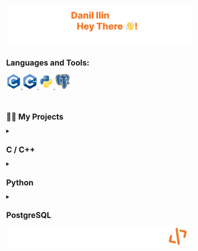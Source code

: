 <img src = "image/header.png"/>

<h2 align="left">Languages and Tools:</h2>

<p align="left">
    <a href=" target="_blank" rel="noreferrer"> <img src="https://raw.githubusercontent.com/devicons/devicon/master/icons/c/c-original.svg" alt="c" width="40" height="40"/> </a>
    <a href="" target="_blank" rel="noreferrer"> <img src="https://raw.githubusercontent.com/devicons/devicon/master/icons/cplusplus/cplusplus-original.svg" alt="cplusplus" width="40" height="40"/> </a>
    <a href="" target="_blank" rel="noreferrer"> <img src="https://raw.githubusercontent.com/devicons/devicon/master/icons/python/python-original.svg" alt="pyt" width="40" height="40"/> </a> 
    <a href="" target="_blank" rel="noreferrer"> <img src="https://raw.githubusercontent.com/devicons/devicon/master/icons/postgresql/postgresql-original.svg" alt="postgresql" width="40" height="40"/> </a> 
</p>
<br />
<h2>🧑‍💻 My Projects </h2>

<details>
  <summary><h2>C / C++</h2></summary>

| Project name                                                                                                                                                                                                                                                                                                                                                             | Description                                                                                                                                                                                                                                                                                                                                                                                                                                                                                                                                                                                                                                                                                                                                                                                                                                                                                                              |
|--------------------------------------------------------------------------------------------------------------------------------------------------------------------------------------------------------------------------------------------------------------------------------------------------------------------------------------------------------------------------|--------------------------------------------------------------------------------------------------------------------------------------------------------------------------------------------------------------------------------------------------------------------------------------------------------------------------------------------------------------------------------------------------------------------------------------------------------------------------------------------------------------------------------------------------------------------------------------------------------------------------------------------------------------------------------------------------------------------------------------------------------------------------------------------------------------------------------------------------------------------------------------------------------------------------|
| <h4> <p align=center> [Math](https://github.com/freiqq/math)  </p> </h4>                                                                                                                                                                                                                                                                                                 | In this project I developed my own version of the standard math.h library in the C programming language. This library implements basic mathematical operations, which are then used in various algorithms. <br><br> **[Tools: C]**                                                                                                                                                                                                                                                                                                                                                                                                                                                                                                                                                                                                                                                                                       |
| <h4> <p align=center> [Matrix](https://github.com/freiqq/matrix)  </p> </h4>                                                                                                                                                                                                                                                                                             | In this project, I implemented my library for processing numerical matrices in the C++ programming language. The implementation provides a set of methods that perform basic operations with matrices. <br><br> **[Tools: C++, GoogleTest]**                                                                                                                                                                                                                                                                                                                                                                                                                                                                                                                                                                                                                                                                             |
| <h4> <p align=center> [Contrainers](https://github.com/freiqq/containers) </p> </h4>                                                                                                                                                                                                                                                                                     | As part of this project, I wrote my own library that implements the main standard C++ container classes: list, map, queue, set, stack, and vector. The implementation provides a full set of standard methods and attributes for working with elements, container occupancy checking, and iteration. <br><br> **[Tools: C++, GoogleTest]**                                                                                                                                                                                                                                                                                                                                                                                                                                                                                                                                                                               |
| &nbsp;&nbsp;&nbsp;&nbsp;&nbsp;&nbsp;&nbsp;&nbsp;&nbsp;&nbsp;&nbsp;&nbsp;&nbsp;&nbsp;&nbsp;&nbsp;&nbsp;&nbsp;&nbsp;&nbsp;&nbsp;&nbsp;&nbsp;&nbsp;&nbsp;&nbsp;&nbsp;&nbsp;&nbsp;&nbsp;&nbsp;&nbsp;&nbsp;&nbsp;&nbsp;&nbsp;&nbsp;&nbsp;&nbsp;&nbsp;&nbsp;&nbsp;&nbsp;&nbsp;&nbsp;&nbsp;&nbsp;&nbsp;&nbsp;&nbsp;&nbsp;&nbsp;&nbsp;&nbsp;&nbsp;&nbsp;&nbsp;&nbsp;&nbsp;&nbsp; | &nbsp;&nbsp;&nbsp;&nbsp;&nbsp;&nbsp;&nbsp;&nbsp;&nbsp;&nbsp;&nbsp;&nbsp;&nbsp;&nbsp;&nbsp;&nbsp;&nbsp;&nbsp;&nbsp;&nbsp;&nbsp;&nbsp;&nbsp;&nbsp;&nbsp;&nbsp;&nbsp;&nbsp;&nbsp;&nbsp;&nbsp;&nbsp;&nbsp;&nbsp;&nbsp;&nbsp;&nbsp;&nbsp;&nbsp;&nbsp;&nbsp;&nbsp;&nbsp;&nbsp;&nbsp;&nbsp;&nbsp;&nbsp;&nbsp;&nbsp;&nbsp;&nbsp;&nbsp;&nbsp;&nbsp;&nbsp;&nbsp;&nbsp;&nbsp;&nbsp;&nbsp;&nbsp;&nbsp;&nbsp;&nbsp;&nbsp;&nbsp;&nbsp;&nbsp;&nbsp;&nbsp;&nbsp;&nbsp;&nbsp;&nbsp;&nbsp;&nbsp;&nbsp;&nbsp;&nbsp;&nbsp;&nbsp;&nbsp;&nbsp;&nbsp;&nbsp;&nbsp;&nbsp;&nbsp;&nbsp;&nbsp;&nbsp;&nbsp;&nbsp;&nbsp;&nbsp;&nbsp;&nbsp;&nbsp;&nbsp;&nbsp;&nbsp;&nbsp;&nbsp;&nbsp;&nbsp;&nbsp;&nbsp;&nbsp;&nbsp;&nbsp;&nbsp;&nbsp;&nbsp;&nbsp;&nbsp;&nbsp;&nbsp;&nbsp;&nbsp;&nbsp;&nbsp;&nbsp;&nbsp;&nbsp;&nbsp;&nbsp;&nbsp;&nbsp;&nbsp;&nbsp;&nbsp;&nbsp;&nbsp;&nbsp;&nbsp;&nbsp;&nbsp;&nbsp;&nbsp;&nbsp;&nbsp;&nbsp;&nbsp;&nbsp;&nbsp;&nbsp;&nbsp; |

</details>
<details>
  <summary><h2>Python</h2></summary>

| Project name                                                                                                                                                                                                                                                                                                                                                             | Description                                                                                                                                                                                                                                                                                                                                                                                                                                                                                                                                                                                                                                                                                                                                                                                                                                                                                                              |
|--------------------------------------------------------------------------------------------------------------------------------------------------------------------------------------------------------------------------------------------------------------------------------------------------------------------------------------------------------------------------|--------------------------------------------------------------------------------------------------------------------------------------------------------------------------------------------------------------------------------------------------------------------------------------------------------------------------------------------------------------------------------------------------------------------------------------------------------------------------------------------------------------------------------------------------------------------------------------------------------------------------------------------------------------------------------------------------------------------------------------------------------------------------------------------------------------------------------------------------------------------------------------------------------------------------|
| <h4> <p align=center> [Introduction_to_python](https://github.com/freiqq/Introduction_to_python)  </p> </h4>                                                                                                                                                                                                                                                             | A 10-day intensive, aimed at gaining basic skills of working with python.                                                                                                                                                                                                                                                                                                                                                                                                                                                                                                                                                                                                                                                                                                                                                                                                                                                |
| &nbsp;&nbsp;&nbsp;&nbsp;&nbsp;&nbsp;&nbsp;&nbsp;&nbsp;&nbsp;&nbsp;&nbsp;&nbsp;&nbsp;&nbsp;&nbsp;&nbsp;&nbsp;&nbsp;&nbsp;&nbsp;&nbsp;&nbsp;&nbsp;&nbsp;&nbsp;&nbsp;&nbsp;&nbsp;&nbsp;&nbsp;&nbsp;&nbsp;&nbsp;&nbsp;&nbsp;&nbsp;&nbsp;&nbsp;&nbsp;&nbsp;&nbsp;&nbsp;&nbsp;&nbsp;&nbsp;&nbsp;&nbsp;&nbsp;&nbsp;&nbsp;&nbsp;&nbsp;&nbsp;&nbsp;&nbsp;&nbsp;&nbsp;&nbsp;&nbsp; | &nbsp;&nbsp;&nbsp;&nbsp;&nbsp;&nbsp;&nbsp;&nbsp;&nbsp;&nbsp;&nbsp;&nbsp;&nbsp;&nbsp;&nbsp;&nbsp;&nbsp;&nbsp;&nbsp;&nbsp;&nbsp;&nbsp;&nbsp;&nbsp;&nbsp;&nbsp;&nbsp;&nbsp;&nbsp;&nbsp;&nbsp;&nbsp;&nbsp;&nbsp;&nbsp;&nbsp;&nbsp;&nbsp;&nbsp;&nbsp;&nbsp;&nbsp;&nbsp;&nbsp;&nbsp;&nbsp;&nbsp;&nbsp;&nbsp;&nbsp;&nbsp;&nbsp;&nbsp;&nbsp;&nbsp;&nbsp;&nbsp;&nbsp;&nbsp;&nbsp;&nbsp;&nbsp;&nbsp;&nbsp;&nbsp;&nbsp;&nbsp;&nbsp;&nbsp;&nbsp;&nbsp;&nbsp;&nbsp;&nbsp;&nbsp;&nbsp;&nbsp;&nbsp;&nbsp;&nbsp;&nbsp;&nbsp;&nbsp;&nbsp;&nbsp;&nbsp;&nbsp;&nbsp;&nbsp;&nbsp;&nbsp;&nbsp;&nbsp;&nbsp;&nbsp;&nbsp;&nbsp;&nbsp;&nbsp;&nbsp;&nbsp;&nbsp;&nbsp;&nbsp;&nbsp;&nbsp;&nbsp;&nbsp;&nbsp;&nbsp;&nbsp;&nbsp;&nbsp;&nbsp;&nbsp;&nbsp;&nbsp;&nbsp;&nbsp;&nbsp;&nbsp;&nbsp;&nbsp;&nbsp;&nbsp;&nbsp;&nbsp;&nbsp;&nbsp;&nbsp;&nbsp;&nbsp;&nbsp;&nbsp;&nbsp;&nbsp;&nbsp;&nbsp;&nbsp;&nbsp;&nbsp;&nbsp;&nbsp;&nbsp;&nbsp;&nbsp;&nbsp;&nbsp; |

</details>
<details>
  <summary><h2>PostgreSQL</h2></summary>

| Project name                                                                                                                                                                                                                                                                                                                                                             | Description                                                                                                                                                                                                                                                                                                                                                                                                                                                                                                                                                                                                                                                                                                                                                                                                                                                                                                              |
|--------------------------------------------------------------------------------------------------------------------------------------------------------------------------------------------------------------------------------------------------------------------------------------------------------------------------------------------------------------------------|--------------------------------------------------------------------------------------------------------------------------------------------------------------------------------------------------------------------------------------------------------------------------------------------------------------------------------------------------------------------------------------------------------------------------------------------------------------------------------------------------------------------------------------------------------------------------------------------------------------------------------------------------------------------------------------------------------------------------------------------------------------------------------------------------------------------------------------------------------------------------------------------------------------------------|
| <h4> <p align=center> [Introduction_to_SQL](https://github.com/freiqq/Introduction_to_SQL)  </p>  </h4>                                                                                                                                                                                                                                                                  | A 10-day intensive, aimed at gaining basic skills of working with postgreSQL.                                                                                                                                                                                                                                                                                                                                                                                                                                                                                                                                                                                                                                                                                                                                                                                                                                            |
| <h4> <p align=center> [Info21](https://github.com/freiqq/Info21)  </p>  </h4>                                                                                                                                                                                                                                                                                            | In this project, I created a database with data about School 21 and wrote procedures and functions to retrieve the information, as well as procedures and triggers to change it.                                                                                                                                                                                                                                                                                                                                                                                                                                                                                                                                                                                                                                                                                                                                         |
| <h4> <p align=center> [Retail_Analytics](https://github.com/freiqq/Retail_Analytics)        </p>  </h4>                                                                                                                                                                                                                                                                  | This project created a database with retail customer information and created the views and procedures needed to create personalized offers.                                                                                                                                                                                                                                                                                                                                                                                                                                                                                                                                                                                                                                                                                                                                                                              |
| &nbsp;&nbsp;&nbsp;&nbsp;&nbsp;&nbsp;&nbsp;&nbsp;&nbsp;&nbsp;&nbsp;&nbsp;&nbsp;&nbsp;&nbsp;&nbsp;&nbsp;&nbsp;&nbsp;&nbsp;&nbsp;&nbsp;&nbsp;&nbsp;&nbsp;&nbsp;&nbsp;&nbsp;&nbsp;&nbsp;&nbsp;&nbsp;&nbsp;&nbsp;&nbsp;&nbsp;&nbsp;&nbsp;&nbsp;&nbsp;&nbsp;&nbsp;&nbsp;&nbsp;&nbsp;&nbsp;&nbsp;&nbsp;&nbsp;&nbsp;&nbsp;&nbsp;&nbsp;&nbsp;&nbsp;&nbsp;&nbsp;&nbsp;&nbsp;&nbsp; | &nbsp;&nbsp;&nbsp;&nbsp;&nbsp;&nbsp;&nbsp;&nbsp;&nbsp;&nbsp;&nbsp;&nbsp;&nbsp;&nbsp;&nbsp;&nbsp;&nbsp;&nbsp;&nbsp;&nbsp;&nbsp;&nbsp;&nbsp;&nbsp;&nbsp;&nbsp;&nbsp;&nbsp;&nbsp;&nbsp;&nbsp;&nbsp;&nbsp;&nbsp;&nbsp;&nbsp;&nbsp;&nbsp;&nbsp;&nbsp;&nbsp;&nbsp;&nbsp;&nbsp;&nbsp;&nbsp;&nbsp;&nbsp;&nbsp;&nbsp;&nbsp;&nbsp;&nbsp;&nbsp;&nbsp;&nbsp;&nbsp;&nbsp;&nbsp;&nbsp;&nbsp;&nbsp;&nbsp;&nbsp;&nbsp;&nbsp;&nbsp;&nbsp;&nbsp;&nbsp;&nbsp;&nbsp;&nbsp;&nbsp;&nbsp;&nbsp;&nbsp;&nbsp;&nbsp;&nbsp;&nbsp;&nbsp;&nbsp;&nbsp;&nbsp;&nbsp;&nbsp;&nbsp;&nbsp;&nbsp;&nbsp;&nbsp;&nbsp;&nbsp;&nbsp;&nbsp;&nbsp;&nbsp;&nbsp;&nbsp;&nbsp;&nbsp;&nbsp;&nbsp;&nbsp;&nbsp;&nbsp;&nbsp;&nbsp;&nbsp;&nbsp;&nbsp;&nbsp;&nbsp;&nbsp;&nbsp;&nbsp;&nbsp;&nbsp;&nbsp;&nbsp;&nbsp;&nbsp;&nbsp;&nbsp;&nbsp;&nbsp;&nbsp;&nbsp;&nbsp;&nbsp;&nbsp;&nbsp;&nbsp;&nbsp;&nbsp;&nbsp;&nbsp;&nbsp;&nbsp;&nbsp;&nbsp;&nbsp;&nbsp;&nbsp;&nbsp;&nbsp;&nbsp; |

</details>

<img src = "image/footer.png"/>
